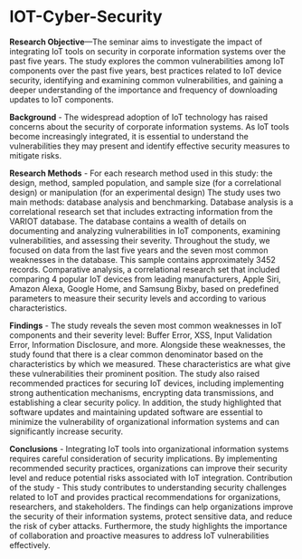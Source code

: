 # IOT-Cyber-Security
**Research Objective**—The seminar aims to investigate the impact of integrating IoT tools on security in corporate information systems over the past five years. The study explores the common vulnerabilities among IoT components over the past five years, best practices related to IoT device security, identifying and examining common vulnerabilities, and gaining a deeper understanding of the importance and frequency of downloading updates to IoT components.

**Background** - The widespread adoption of IoT technology has raised concerns about the security of corporate information systems. As IoT tools become increasingly integrated, it is essential to understand the vulnerabilities they may present and identify effective security measures to mitigate risks.

**Research Methods** - For each research method used in this study: the design, method, sampled population, and sample size (for a correlational design) or manipulation (for an experimental design)
The study uses two main methods: database analysis and benchmarking.
Database analysis is a correlational research set that includes extracting information from the VARIOT database. The database contains a wealth of details on documenting and analyzing vulnerabilities in IoT components, examining vulnerabilities, and assessing their severity. Throughout the study, we focused on data from the last five years and the seven most common weaknesses in the database. This sample contains approximately 3452 records.
Comparative analysis, a correlational research set that included comparing 4 popular IoT devices from leading manufacturers, Apple Siri, Amazon Alexa, Google Home, and Samsung Bixby, based on predefined parameters to measure their security levels and according to various characteristics.

**Findings** - The study reveals the seven most common weaknesses in IoT components and their severity level: Buffer Error, XSS, Input Validation Error, Information Disclosure, and more. Alongside these weaknesses, the study found that there is a clear common denominator based on the characteristics by which we measured. These characteristics are what give these vulnerabilities their prominent position. The study also raised recommended practices for securing IoT devices, including implementing strong authentication mechanisms, encrypting data transmissions, and establishing a clear security policy. In addition, the study highlighted that software updates and maintaining updated software are essential to minimize the vulnerability of organizational information systems and can significantly increase security.

**Conclusions** - Integrating IoT tools into organizational information systems requires careful consideration of security implications. By implementing recommended security practices, organizations can improve their security level and reduce potential risks associated with IoT integration.
Contribution of the study - This study contributes to understanding security challenges related to IoT and provides practical recommendations for organizations, researchers, and stakeholders. The findings can help organizations improve the security of their information systems, protect sensitive data, and reduce the risk of cyber attacks. Furthermore, the study highlights the importance of collaboration and proactive measures to address IoT vulnerabilities effectively.
